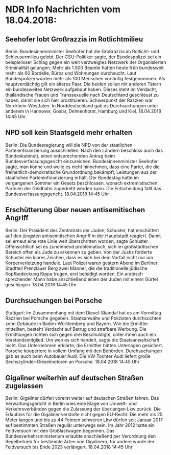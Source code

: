 # NDR Info Nachrichten vom 18.04.2018:


## Seehofer lobt Großrazzia im Rotlichtmilieu
Berlin:	Bundesinnenminister Seehofer hat die Großrazzia im Rotlicht- und Schleusermilieu gelobt. Der CSU-Politiker sagte, der Bundespolizei sei ein beispielloser Schlag gegen ein weit verzweigtes Netzwerk der Organisierten Kriminalität gelungen. Mehr als 1.500 Beamte hatten heute früh bundesweit mehr als 60 Bordelle, Büros und Wohnungen durchsucht. Laut Bundespolizei wurden mehr als 100 Menschen vorläufig festgenommen. Als hauptverdächtig gilt ein älteres Paar. Die beiden sollen mit anderen Tätern ein bundesweites Netzwerk aufgebaut haben. Dieses steht im Verdacht, thailändische Frauen und Transsexuelle nach Deutschland geschleust zu haben, damit sie sich hier prostituieren. Schwerpunkt der Razzien war Nordrhein-Westfalen. In Norddeutschland gab es Durchsuchungen unter anderem in Hannover, Goslar, Delmenhorst, Hamburg und Kiel. 18.04.2018 14:45 Uhr 

## NPD soll kein Staatsgeld mehr erhalten
Berlin: Die Bundesregierung will die NPD von der staatlichen Parteienfinanzierung ausschließen. Nach den Ländern beschloss auch das Bundeskabinett, einen entsprechenden Antrag beim Bundesverfassungsgericht einzureichen. Bundesinnenminister Seehofer sagte, man könne und wolle es nicht hinnehmen, dass eine Partei, die die freiheitlich-demokratische Grundordnung bekämpft,  Leistungen aus der staatlichen Parteienfinanzierung erhält. Der Bundestag hatte im vergangenen Sommer ein Gesetz beschlossen, wonach extremistischen Parteien der Geldhahn zugedreht werden kann. Die Entscheidung fällt das Bundesverfassungsgericht. 18.04.2018 14:45 Uhr 

## Erschütterung über neuen antisemitischen Angriff
Berlin: Der Präsident des Zentralrats der Juden, Schuster, hat erschüttert auf den jüngsten antisemitischen Angriff in der Hauptstadt reagiert. Damit sei erneut eine rote Linie weit überschritten worden, sagte Schuster. Offensichtlich sei es zunehmend problematisch, sich im großstädtischen Bereich offen als Jude zu erkennen zu geben. Von der Justiz forderte Schuster ein klares Zeichen, dass es sich bei dem Vorfall nicht nur um Körperverletzung handele. Laut Polizei waren gestern Abend im Berliner Stadtteil Prenzlauer Berg zwei Männer, die die traditionelle jüdische Kopfbedeckung Kippa trugen, erst beleidigt worden. Ein arabisch sprechender Mann habe anschließend einen der Juden mit einem Gürtel geschlagen. 18.04.2018 14:45 Uhr 

## Durchsuchungen bei Porsche
Stuttgart: Im Zusammenhang mit dem Diesel-Skandal hat es am Vormittag Razzien bei Porsche gegeben. Staatsanwälte und Polizisten durchsuchten zehn Gebäude in Baden-Württemberg und Bayern. Wie die Ermittler mitteilten, besteht Verdacht auf Betrug und strafbare Werbung. Die Ermittlungen richten sich gegen drei Beschuldigte, unter ihnen auch ein Vorstandsmitglied. Um wen es sich handelt, sagte die Staatsanwaltschaft nicht. Das Unternehmen erklärte, die Ermittler hätten Unterlagen gesichert. Porsche kooperiere in vollem Umfang mit den Behörden. Durchsuchungen gab es auch beim Autobauer Audi. Die VW-Tochter Audi liefert große Sechszylinder-Dieselmotoren an Porsche. 18.04.2018 14:45 Uhr 

## Gigaliner weiterhin auf deutschen Straßen zugelassen
Berlin: Gigaliner dürfen vorerst weiter auf deutschen Straßen fahren. Das Verwaltungsgericht in Berlin wies eine Klage von Umwelt- und Verkehrsverbänden gegen die Zulassung der überlangen Lkw zurück. Die Erlaubnis für die Gigaliner verstoße nicht gegen EU-Recht. Die mehr als 25 Meter langen und bis zu 44 Tonnen schweren Lkw dürfen seit Januar 2017 auf bestimmten Straßen regulär unterwegs sein. Im Jahr 2012 hatte ein Feldversuch mit den Großlastwagen begonnen. Das Bundesverkehrsministerium erlaubte anschließend per Verordnung den Regelbetrieb für bestimmte Arten von Gigalinern, für andere wurde der Feldversuch bis Ende 2023 verlängert. 18.04.2018 14:45 Uhr 

